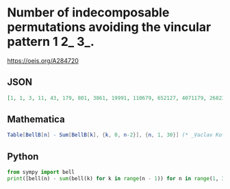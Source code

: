 # Number of indecomposable permutations avoiding the vincular pattern 1 2\_ 3\_\.
https://oeis.org/A284720
## JSON
```JSON
[1, 1, 3, 11, 43, 179, 801, 3861, 19991, 110679, 652127, 4071179, 26823449, 185864737, 1350279523, 10256563803, 81258332915, 669990127123, 5737790656217, 50947129880373, 468260045596695, 4448381809651895, 43618802110132167, 440918949811405787]
```
## Mathematica
```Mathematica
Table[BellB[n] - Sum[BellB[k], {k, 0, n-2}], {n, 1, 30}] (* _Vaclav Kotesovec_, Apr 02 2017 *)
```
## Python
```Python
from sympy import bell
print([bell(n) - sum(bell(k) for k in range(n - 1)) for n in range(1, 30)]) # _Indranil Ghosh_, Apr 03 2017 (translated from Mathematica)
```
